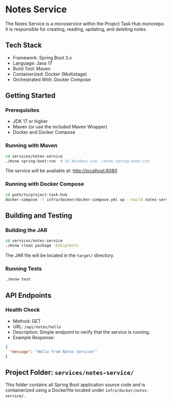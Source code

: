 # Notes Service

The Notes Service is a microservice within the Project Task Hub monorepo. It is responsible for creating, reading, updating, and deleting notes.

## Tech Stack

- Framework: Spring Boot 3.x
- Language: Java 17
- Build Tool: Maven
- Containerized: Docker (Multistage)
- Orchestrated With: Docker Compose

## Getting Started

### Prerequisites

- JDK 17 or higher
- Maven (or use the included Maven Wrapper)
- Docker and Docker Compose

### Running with Maven

```bash
cd services/notes-service
./mvnw spring-boot:run  # On Windows use .\mvnw spring-boot:run
```

The service will be available at: [http://localhost:8080](http://localhost:8080)

### Running with Docker Compose

```bash
cd path/to/project-task-hub
docker-compose -f infra/docker/docker-compose.yml up --build notes-service
```

## Building and Testing

### Building the JAR

```bash
cd services/notes-service
./mvnw clean package -DskipTests
```

The JAR file will be located in the `target/` directory.

### Running Tests

```bash
./mvnw test
```

## API Endpoints

### Health Check

- Method: GET
- URL: `/api/notes/hello`
- Description: Simple endpoint to verify that the service is running.
- Example Response:

```json
{
  "message": "Hello from Notes Service!"
}
```

## Project Folder: `services/notes-service/`

This folder contains all Spring Boot application source code and is containerized using a Dockerfile located under `infra/docker/notes-service/`.
